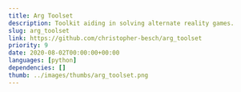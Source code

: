 ```yaml
---
title: Arg Toolset
description: Toolkit aiding in solving alternate reality games.
slug: arg_toolset
link: https://github.com/christopher-besch/arg_toolset
priority: 9
date: 2020-08-02T00:00:00+00:00
languages: [python]
dependencies: []
thumb: ../images/thumbs/arg_toolset.png
---
```


